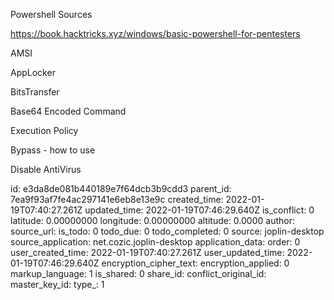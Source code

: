 Powershell Sources

https://book.hacktricks.xyz/windows/basic-powershell-for-pentesters

AMSI

AppLocker

BitsTransfer

Base64 Encoded Command

Execution Policy

Bypass - how to use

Disable AntiVirus

id: e3da8de081b440189e7f64dcb3b9cdd3
parent_id: 7ea9f93af7fe4ac297141e6eb8e13e9c
created_time: 2022-01-19T07:40:27.261Z
updated_time: 2022-01-19T07:46:29.640Z
is_conflict: 0
latitude: 0.00000000
longitude: 0.00000000
altitude: 0.0000
author: 
source_url: 
is_todo: 0
todo_due: 0
todo_completed: 0
source: joplin-desktop
source_application: net.cozic.joplin-desktop
application_data: 
order: 0
user_created_time: 2022-01-19T07:40:27.261Z
user_updated_time: 2022-01-19T07:46:29.640Z
encryption_cipher_text: 
encryption_applied: 0
markup_language: 1
is_shared: 0
share_id: 
conflict_original_id: 
master_key_id: 
type_: 1